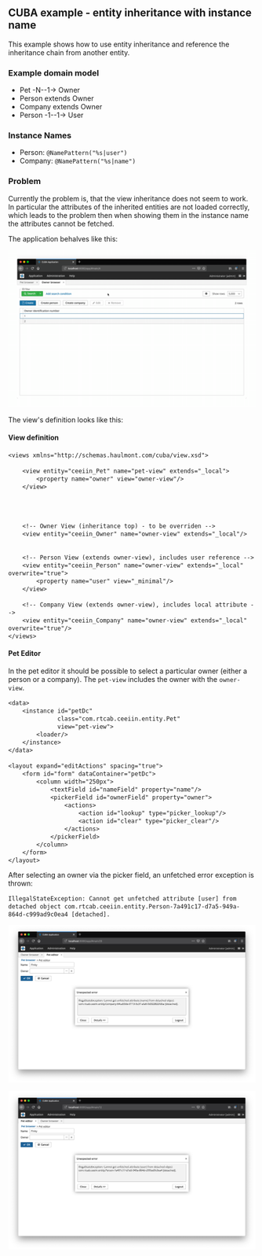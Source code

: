 ## CUBA example - entity inheritance with instance name

This example shows how to use entity inheritance and reference the inheritance chain from another entity.

### Example domain model

* Pet -N--1-> Owner
* Person extends Owner
* Company extends Owner
* Person -1--1-> User

### Instance Names

* Person: `@NamePattern("%s|user")`
* Company: `@NamePattern("%s|name")`


### Problem

Currently the problem is, that the view inheritance does not seem to work. In particular the attributes of the
inherited entities are not loaded correctly, which leads to the problem then when showing them in the instance name
the attributes cannot be fetched.

The application behalves like this:

![Overview](https://github.com/mariodavid/cuba-example-entity-inheritance-instance-name/blob/master/img/overview.gif)


The view's definition looks like this:


#### View definition

```
<views xmlns="http://schemas.haulmont.com/cuba/view.xsd">

    <view entity="ceeiin_Pet" name="pet-view" extends="_local">
        <property name="owner" view="owner-view"/>
    </view>




    <!-- Owner View (inheritance top) - to be overriden -->
    <view entity="ceeiin_Owner" name="owner-view" extends="_local"/>


    <!-- Person View (extends owner-view), includes user reference -->
    <view entity="ceeiin_Person" name="owner-view" extends="_local" overwrite="true">
        <property name="user" view="_minimal"/>
    </view>

    <!-- Company View (extends owner-view), includes local attribute -->
    <view entity="ceeiin_Company" name="owner-view" extends="_local" overwrite="true"/>
</views>
```

#### Pet Editor

In  the pet editor it should be possible to select a particular owner (either a person or a company). The `pet-view` includes the owner
with the `owner-view`.

```
<data>
    <instance id="petDc"
              class="com.rtcab.ceeiin.entity.Pet"
              view="pet-view">
        <loader/>
    </instance>
</data>

<layout expand="editActions" spacing="true">
    <form id="form" dataContainer="petDc">
        <column width="250px">
            <textField id="nameField" property="name"/>
            <pickerField id="ownerField" property="owner">
                <actions>
                    <action id="lookup" type="picker_lookup"/>
                    <action id="clear" type="picker_clear"/>
                </actions>
            </pickerField>
        </column>
    </form>
</layout>
```

After selecting an owner via the picker field, an unfetched error exception is thrown:

```
IllegalStateException: Cannot get unfetched attribute [user] from detached object com.rtcab.ceeiin.entity.Person-7a491c17-d7a5-949a-864d-c999ad9c0ea4 [detached].
```


![unfetched-error-company](https://github.com/mariodavid/cuba-example-entity-inheritance-instance-name/blob/master/img/unfetched-error-company.png)

![unfetched-error-person](https://github.com/mariodavid/cuba-example-entity-inheritance-instance-name/blob/master/img/unfetched-error-person.png)


